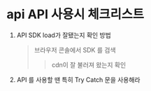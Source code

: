 # api API 사용시 체크리스트

1. API SDK load가 잘됐는지 확인 방법
   > 브라우저 콘솔에서 SDK 를 검색
   >
   > > cdn이 잘 불러져 왔는지 확인
2. API 를 사용할 땐 특히 Try Catch 문을 사용해라

